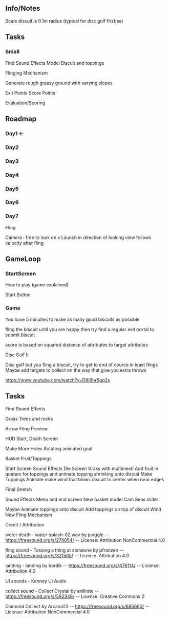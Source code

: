 ## Info/Notes

Scale
discuit is  0.1m radius (typical for disc golf frizbee)


## Tasks

### Small


Find Sound Effects
Model Biscuit and toppings

Flinging Mechanism

Generate rough grassy ground with varying slopes

Exit Points
Score Points

Evaluation/Scoring


## Roadmap

### Day1 <-

### Day2

### Day3

### Day4

### Day5

### Day6

### Day7




Fling

Camera : free to look on x
Launch in direction of looking
view follows velocity after fling



## GameLoop

### StartScreen
How to play (game explained)

Start Button

### Game
You have 5 minuites to make as many good biscuits as possible

fling the biscuit until you are happy then try find a regular exit portal to submit biscuit

score is based on squared distance of attributes to target attributes


Disc Golf It

Disc golf but you fling a biscuit, try to get to end of cource in least flings
Maybe add targets to collect on the way that give you extra throws



https://www.youtube.com/watch?v=D9lBhr5gq2s


## Tasks

Find Sound Effects

Grass
Trees and rocks

Arrow Fling Preview

HUD
Start, Death Screen

Make More Holes
Rotating animated goal





Basket
Fruit/Toppings



Start Screen
Sound Effects
Die Screen
Grass with multimesh
Add fruit in quaters for toppings and animate topping shrinking onto discuit
Make Toppings Animate
make wind that blows discuit to center when near edges

Final Stretch 

Sound Effects
Menu and end screen
New basket model
Cam Sens slider

Maybe 
Animate toppings onto discuit
Add toppings on top of discuit
Wind
New Fling Mechanism





Credit / Attribution

water death - water-splash-02.wav by junggle -- https://freesound.org/s/274054/ -- License: Attribution NonCommercial 4.0

fling sound - Tossing a thing at someone by pfranzen -- https://freesound.org/s/321505/ -- License: Attribution 4.0

landing - landing by hordik -- https://freesound.org/s/476114/ -- License: Attribution 4.0

UI sounds - Kenney UI Audio

collect sound - Collect Crystal by axilirate -- https://freesound.org/s/592346/ -- License: Creative Commons 0

Diamond Collect by Arcana23 -- https://freesound.org/s/685660/ -- License: Attribution NonCommercial 4.0
